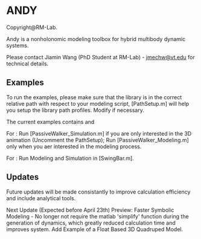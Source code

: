 # ANDY

Copyright@RM-Lab.

Andy is a nonholonomic modeling toolbox for hybrid multibody dynamic systems.

Please contact Jiamin Wang (PhD Student at RM-Lab) - jmechw@vt.edu for technical details.

## Examples
To run the examples, please make sure that the library is in the correct relative path with respect to your modeling script, [PathSetup.m] will help you setup the library path profiles. Modify if necessary.

The current examples contains <Passive Walker> and <Swing Bar>
  
For <Passive Walker>: Run [PassiveWalker_Simulation.m] if you are only interested in the 3D animation (Uncomment the PathSetup); Run [PassiveWalker_Modeling.m] only when you aer interested in the modeling process.

For <Swing>: Run Modeling and Simulation in [SwingBar.m].

## Updates
Future updates will be made consistantly to improve calculation efficiency and include analytical tools.

Next Update (Expected before April 23th) Preview:
Faster Symbolic Modeling - No longer not require the matlab 'simplify' function during the generation of dynamics, which greatly reduced calculation time and improves system.
Add Example of a Float Based 3D Quadruped Model.
